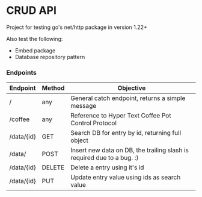 # CRUD API

Project for testing go's net/http package in version 1.22+

Also test the following:

- Embed package
- Database repository pattern

### Endpoints

| Endpoint   | Method | Objective                                                              |
| ---------- | ------ | ---------------------------------------------------------------------- |
| /          | any    | General catch endpoint, returns a simple message                       |
| /coffee    | any    | Reference to Hyper Text Coffee Pot Control Protocol                    |
| /data/{id} | GET    | Search DB for entry by id, returning full object                       |
| /data/     | POST   | Insert new data on DB, the trailing slash is required due to a bug. :) |
| /data/{id} | DELETE | Delete a entry using it's id                                           |
| /data/{id} | PUT    | Update entry value using ids as search value                           |
